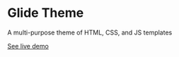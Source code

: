 # Glide Theme

A multi-purpose theme of HTML, CSS, and JS templates

[See live demo](http://ui.maurojflores.com/glide/dist/)